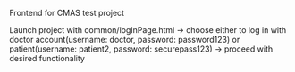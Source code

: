 Frontend for CMAS test project

Launch project with common/logInPage.html -> choose either to log in with doctor account(username: doctor, password: password123) or patient(username: patient2, password: securepass123) -> proceed with desired functionality 
